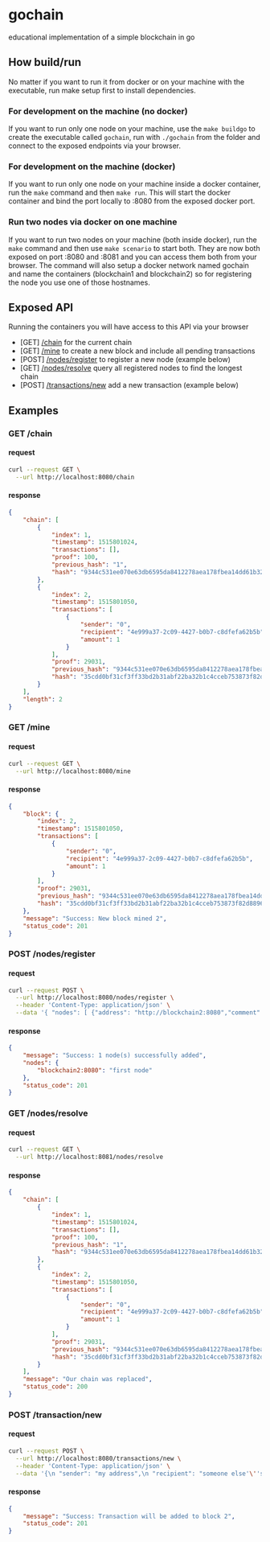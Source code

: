 # gochain
educational implementation of a simple blockchain in go

## How build/run

No matter if you want to run it from docker or on your machine with the executable, run make setup first to install dependencies.
### For development on the machine (no docker)
If you want to run only one node on your machine, use the `make buildgo` to create the executable called `gochain`, run with `./gochain` from the folder and connect to the exposed endpoints via your browser.

### For development on the machine (docker)
If you want to run only one node on your machine inside a docker container, run the `make` command and then `make run`. This will start the docker container and bind the port locally to :8080 from the exposed docker port.

### Run two nodes via docker on one machine
If you want to run two nodes on your machine (both inside docker), run the `make` command and then use `make scenario` to start both. They are now both exposed on port :8080 and :8081 and you can access them both from your browser. The command will also setup a docker network named gochain and name the containers (blockchain1 and blockchain2) so for registering the node you use one of those hostnames.

## Exposed API
Running the containers you will have access to this API via your browser
 - [GET]  [/chain](http://localhost:8080/chain) for the current chain
 - [GET]  [/mine](http://localhost:8080/mine) to create a new block and include all pending transactions
 - [POST] [/nodes/register](http://localhost:8080/nodes/register) to register a new node (example below)
 - [GET]  [/nodes/resolve](http://localhost:8080/nodes/resolve) query all registered nodes to find the longest chain
 - [POST] [/transactions/new](http://localhost:8080/transactions/new) add a new transaction (example below)


## Examples

### GET /chain

#### request
```bash
curl --request GET \
  --url http://localhost:8080/chain
```

#### response
```json
{
    "chain": [
        {
            "index": 1,
            "timestamp": 1515801024,
            "transactions": [],
            "proof": 100,
            "previous_hash": "1",
            "hash": "9344c531ee070e63db6595da8412278aea178fbea14dd61b32bfde5a95605b1b"
        },
        {
            "index": 2,
            "timestamp": 1515801050,
            "transactions": [
                {
                    "sender": "0",
                    "recipient": "4e999a37-2c09-4427-b0b7-c8dfefa62b5b",
                    "amount": 1
                }
            ],
            "proof": 29031,
            "previous_hash": "9344c531ee070e63db6595da8412278aea178fbea14dd61b32bfde5a95605b1b",
            "hash": "35cdd0bf31cf3ff33bd2b31abf22ba32b1c4cceb753873f82d88963d7c08cb32"
        }
    ],
    "length": 2
}
```

### GET /mine

#### request
```bash
curl --request GET \
  --url http://localhost:8080/mine
```

#### response
```json
{
    "block": {
        "index": 2,
        "timestamp": 1515801050,
        "transactions": [
            {
                "sender": "0",
                "recipient": "4e999a37-2c09-4427-b0b7-c8dfefa62b5b",
                "amount": 1
            }
        ],
        "proof": 29031,
        "previous_hash": "9344c531ee070e63db6595da8412278aea178fbea14dd61b32bfde5a95605b1b",
        "hash": "35cdd0bf31cf3ff33bd2b31abf22ba32b1c4cceb753873f82d88963d7c08cb32"
    },
    "message": "Success: New block mined 2",
    "status_code": 201
}
```

### POST /nodes/register

#### request
```bash
curl --request POST \
  --url http://localhost:8080/nodes/register \
  --header 'Content-Type: application/json' \
  --data '{ "nodes": [ {"address": "http://blockchain2:8080","comment": "first node"} ] }'
```

#### response
```json
{
    "message": "Success: 1 node(s) successfully added",
    "nodes": {
        "blockchain2:8080": "first node"
    },
    "status_code": 201
}
```

### GET /nodes/resolve

#### request
```bash
curl --request GET \
  --url http://localhost:8081/nodes/resolve
```

#### response
```json
{
    "chain": [
        {
            "index": 1,
            "timestamp": 1515801024,
            "transactions": [],
            "proof": 100,
            "previous_hash": "1",
            "hash": "9344c531ee070e63db6595da8412278aea178fbea14dd61b32bfde5a95605b1b"
        },
        {
            "index": 2,
            "timestamp": 1515801050,
            "transactions": [
                {
                    "sender": "0",
                    "recipient": "4e999a37-2c09-4427-b0b7-c8dfefa62b5b",
                    "amount": 1
                }
            ],
            "proof": 29031,
            "previous_hash": "9344c531ee070e63db6595da8412278aea178fbea14dd61b32bfde5a95605b1b",
            "hash": "35cdd0bf31cf3ff33bd2b31abf22ba32b1c4cceb753873f82d88963d7c08cb32"
        }
    ],
    "message": "Our chain was replaced",
    "status_code": 200
}
```

### POST /transaction/new
#### request
```bash
curl --request POST \
  --url http://localhost:8080/transactions/new \
  --header 'Content-Type: application/json' \
  --data '{\n "sender": "my address",\n "recipient": "someone else'\''s address",\n "amount": 2.0\n}'
```

#### response
```json
{
    "message": "Success: Transaction will be added to block 2",
    "status_code": 201
}
```